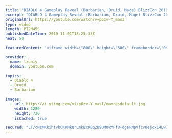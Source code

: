 ```yaml
---
title: "DIABLO 4 Gameplay Reveal (Barbarian, Druid, Mage) BlizzCon 2019"
excerpt: "DIABLO 4 Gameplay Reveal (Barbarian, Druid, Mage) BlizzCon 2019 SUBSCRIBE → https://goo.gl/wiBNvo subscribe for the latest PS4, Xbox One and PC, ..."
originalUrl: https://youtube.com/watch?v=p6zv-Y_masI
type: video
length: PT2M45S
publishedDateTime: 2019-11-01T18:25:33Z
heat: 50

featuredContent: "<iframe width=\"800\" height=\"500\" frameborder=\"0\" src=\"https://www.youtube.com/embed/p6zv-Y_masI\" allow=\"accelerometer; autoplay; encrypted-media; gyroscope; picture-in-picture\" allowfullscreen></iframe>"

provider:
  name: lzuniy
  domain: youtube.com

topics:
  - Diablo 4
  - Druid
  - Barbarian

images:
  - url: https://i.ytimg.com/vi/p6zv-Y_masI/maxresdefault.jpg
    width: 1280
    height: 720
    isCached: true

secured: "LT/cNzMKkihtvbCKKMkQrLmkBxRBq2B9UM0xYFf8+dgeRNpVfcvOejqx14Lw7wpZwSAvb14cFbdk8e3qavKv4PNkQySC0/9vTEkayNVucVf19GALZqe6FFl4Eu0Q/Ni+77cySeC8EJyHCvlOkMvRqdC5XevSGYDlPPpxT5lAuzhFdBY/hLdguahlIwuFpV6kleLX4brKzdtHJR1KST9yNh9w9nrpjIy0I4wmnsGnXWZwNrdSt5dgrAEo4/rqFrfaf40rTd3YQaxkvGU9IRVakMwQ1l2l/TkrVi+u0s9uzvu/YIFtKEVBkHBIYT+EpchSkpK27LTIaTvfp3cl3iTJlanlKCx8Vt7/6dI2I0i+LdlElQmRilGhEQBYw3WmWIlsdh04R5volWlx6yMZlJU9NHhlHOJQjwHhL+dtvwVrAz3l53IYOCEblW2u6EYVXP1q;/9TCtsVE34QJsEUJarwfPg=="
---
```


